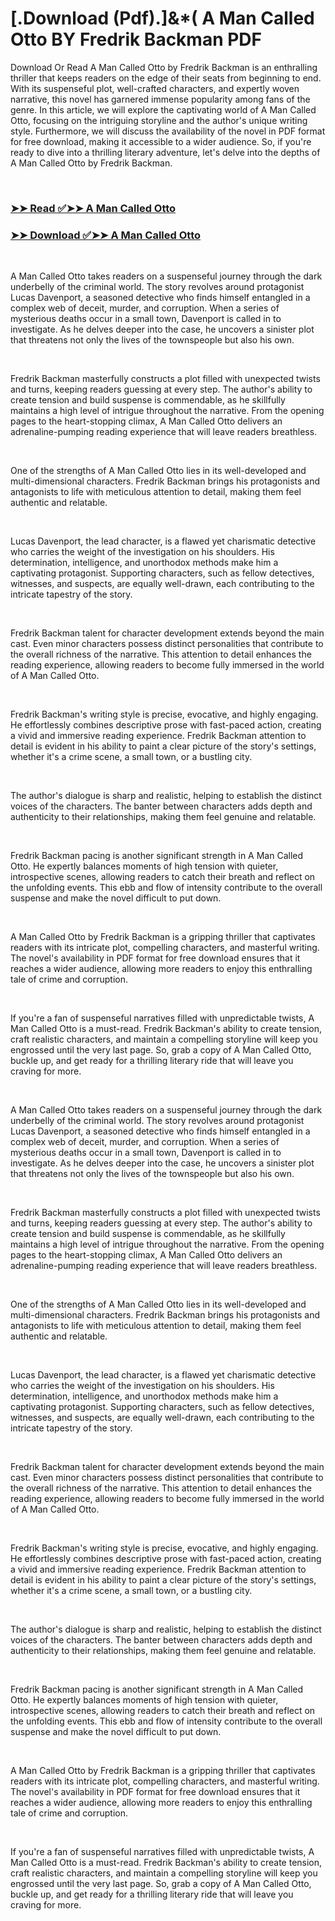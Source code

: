 # [.Download (Pdf).]&*( A Man Called Otto BY Fredrik Backman PDF

<p>Download Or Read A Man Called Otto by Fredrik Backman is an enthralling thriller that keeps readers on the edge of their seats from beginning to end. With its suspenseful plot, well-crafted characters, and expertly woven narrative, this novel has garnered immense popularity among fans of the genre. In this article, we will explore the captivating world of A Man Called Otto, focusing on the intriguing storyline and the author's unique writing style. Furthermore, we will discuss the availability of the novel in PDF format for free download, making it accessible to a wider audience. So, if you're ready to dive into a thrilling literary adventure, let's delve into the depths of A Man Called Otto by Fredrik Backman.</p>
<p>&nbsp;</p>

### [➤➤ Read ✅➤➤ A Man Called Otto](https://thehelpfulbooks.blogspot.com/id/60560749)

### [➤➤ Download ✅➤➤ A Man Called Otto](https://thehelpfulbooks.blogspot.com/id/60560749)

<p>&nbsp;</p>
<p>A Man Called Otto takes readers on a suspenseful journey through the dark underbelly of the criminal world. The story revolves around protagonist Lucas Davenport, a seasoned detective who finds himself entangled in a complex web of deceit, murder, and corruption. When a series of mysterious deaths occur in a small town, Davenport is called in to investigate. As he delves deeper into the case, he uncovers a sinister plot that threatens not only the lives of the townspeople but also his own.</p>
<p>&nbsp;</p>
<p>Fredrik Backman masterfully constructs a plot filled with unexpected twists and turns, keeping readers guessing at every step. The author's ability to create tension and build suspense is commendable, as he skillfully maintains a high level of intrigue throughout the narrative. From the opening pages to the heart-stopping climax, A Man Called Otto delivers an adrenaline-pumping reading experience that will leave readers breathless.</p>
<p>&nbsp;</p>
<p>One of the strengths of A Man Called Otto lies in its well-developed and multi-dimensional characters. Fredrik Backman brings his protagonists and antagonists to life with meticulous attention to detail, making them feel authentic and relatable.</p>
<p>&nbsp;</p>
<p>Lucas Davenport, the lead character, is a flawed yet charismatic detective who carries the weight of the investigation on his shoulders. His determination, intelligence, and unorthodox methods make him a captivating protagonist. Supporting characters, such as fellow detectives, witnesses, and suspects, are equally well-drawn, each contributing to the intricate tapestry of the story.</p>
<p>&nbsp;</p>
<p>Fredrik Backman talent for character development extends beyond the main cast. Even minor characters possess distinct personalities that contribute to the overall richness of the narrative. This attention to detail enhances the reading experience, allowing readers to become fully immersed in the world of A Man Called Otto.</p>
<p>&nbsp;</p>
<p>Fredrik Backman's writing style is precise, evocative, and highly engaging. He effortlessly combines descriptive prose with fast-paced action, creating a vivid and immersive reading experience. Fredrik Backman attention to detail is evident in his ability to paint a clear picture of the story's settings, whether it's a crime scene, a small town, or a bustling city.</p>
<p>&nbsp;</p>
<p>The author's dialogue is sharp and realistic, helping to establish the distinct voices of the characters. The banter between characters adds depth and authenticity to their relationships, making them feel genuine and relatable.</p>
<p>&nbsp;</p>
<p>Fredrik Backman pacing is another significant strength in A Man Called Otto. He expertly balances moments of high tension with quieter, introspective scenes, allowing readers to catch their breath and reflect on the unfolding events. This ebb and flow of intensity contribute to the overall suspense and make the novel difficult to put down.</p>
<p>&nbsp;</p>
<p>A Man Called Otto by Fredrik Backman is a gripping thriller that captivates readers with its intricate plot, compelling characters, and masterful writing. The novel's availability in PDF format for free download ensures that it reaches a wider audience, allowing more readers to enjoy this enthralling tale of crime and corruption.</p>
<p>&nbsp;</p>
<p>If you're a fan of suspenseful narratives filled with unpredictable twists, A Man Called Otto is a must-read. Fredrik Backman's ability to create tension, craft realistic characters, and maintain a compelling storyline will keep you engrossed until the very last page. So, grab a copy of A Man Called Otto, buckle up, and get ready for a thrilling literary ride that will leave you craving for more.</p>
<p>&nbsp;</p>
<p>A Man Called Otto takes readers on a suspenseful journey through the dark underbelly of the criminal world. The story revolves around protagonist Lucas Davenport, a seasoned detective who finds himself entangled in a complex web of deceit, murder, and corruption. When a series of mysterious deaths occur in a small town, Davenport is called in to investigate. As he delves deeper into the case, he uncovers a sinister plot that threatens not only the lives of the townspeople but also his own.</p>
<p>&nbsp;</p>
<p>Fredrik Backman masterfully constructs a plot filled with unexpected twists and turns, keeping readers guessing at every step. The author's ability to create tension and build suspense is commendable, as he skillfully maintains a high level of intrigue throughout the narrative. From the opening pages to the heart-stopping climax, A Man Called Otto delivers an adrenaline-pumping reading experience that will leave readers breathless.</p>
<p>&nbsp;</p>
<p>One of the strengths of A Man Called Otto lies in its well-developed and multi-dimensional characters. Fredrik Backman brings his protagonists and antagonists to life with meticulous attention to detail, making them feel authentic and relatable.</p>
<p>&nbsp;</p>
<p>Lucas Davenport, the lead character, is a flawed yet charismatic detective who carries the weight of the investigation on his shoulders. His determination, intelligence, and unorthodox methods make him a captivating protagonist. Supporting characters, such as fellow detectives, witnesses, and suspects, are equally well-drawn, each contributing to the intricate tapestry of the story.</p>
<p>&nbsp;</p>
<p>Fredrik Backman talent for character development extends beyond the main cast. Even minor characters possess distinct personalities that contribute to the overall richness of the narrative. This attention to detail enhances the reading experience, allowing readers to become fully immersed in the world of A Man Called Otto.</p>
<p>&nbsp;</p>
<p>Fredrik Backman's writing style is precise, evocative, and highly engaging. He effortlessly combines descriptive prose with fast-paced action, creating a vivid and immersive reading experience. Fredrik Backman attention to detail is evident in his ability to paint a clear picture of the story's settings, whether it's a crime scene, a small town, or a bustling city.</p>
<p>&nbsp;</p>
<p>The author's dialogue is sharp and realistic, helping to establish the distinct voices of the characters. The banter between characters adds depth and authenticity to their relationships, making them feel genuine and relatable.</p>
<p>&nbsp;</p>
<p>Fredrik Backman pacing is another significant strength in A Man Called Otto. He expertly balances moments of high tension with quieter, introspective scenes, allowing readers to catch their breath and reflect on the unfolding events. This ebb and flow of intensity contribute to the overall suspense and make the novel difficult to put down.</p>
<p>&nbsp;</p>
<p>A Man Called Otto by Fredrik Backman is a gripping thriller that captivates readers with its intricate plot, compelling characters, and masterful writing. The novel's availability in PDF format for free download ensures that it reaches a wider audience, allowing more readers to enjoy this enthralling tale of crime and corruption.</p>
<p>&nbsp;</p>
<p>If you're a fan of suspenseful narratives filled with unpredictable twists, A Man Called Otto is a must-read. Fredrik Backman's ability to create tension, craft realistic characters, and maintain a compelling storyline will keep you engrossed until the very last page. So, grab a copy of A Man Called Otto, buckle up, and get ready for a thrilling literary ride that will leave you craving for more.</p>
<p>&nbsp;</p>
